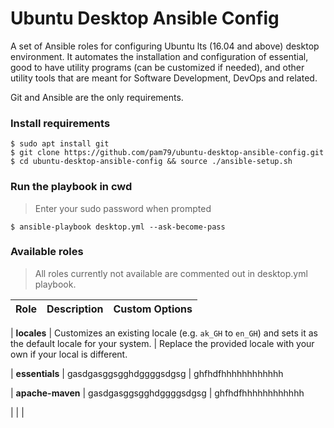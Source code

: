 # Ubuntu Desktop Ansible Config
A set of Ansible roles for configuring Ubuntu lts (16.04 and above) desktop environment. It automates the installation and configuration of essential, good to have utility programs (can be customized if needed), and other utility tools that are meant for Software Development, DevOps and related.                                              

Git and Ansible are the only requirements.

### Install requirements
    $ sudo apt install git
    $ git clone https://github.com/pam79/ubuntu-desktop-ansible-config.git
    $ cd ubuntu-desktop-ansible-config && source ./ansible-setup.sh

### Run the playbook in cwd
>Enter your sudo password when prompted

    $ ansible-playbook desktop.yml --ask-become-pass

### Available roles
>All roles currently not available are commented out in desktop.yml playbook.

| Role                    | Description                 | Custom Options       |
| :---------------------- | :-------------------------- | :------------------- |

| **locales**
| Customizes an existing locale (e.g. `ak_GH` to `en_GH`) and sets it as the
  default locale for your system.
| Replace the provided locale with your own if your local is different.

| **essentials**
| gasdgasggsgghdggggsdgsg
| ghfhdfhhhhhhhhhhhh

| **apache-maven**
| gasdgasggsgghdggggsdgsg
| ghfhdfhhhhhhhhhhhh

|
|
|





